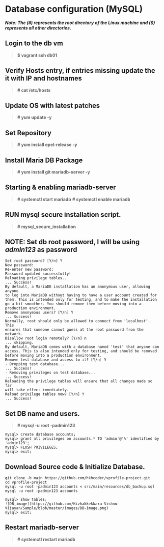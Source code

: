 # Database configuration (MySQL) 
_**Note: The (#) represents the root directory of the Linux machine and ($) represents all other directories.**_

## Login to the db vm
>  **$ vagrant ssh db01**
## Verify Hosts entry, if entries missing update the it with IP and hostnames
> **# cat /etc/hosts**
## Update OS with latest patches
> **# yum update -y**
## Set Repository
> **# yum install epel-release -y**
## Install Maria DB Package
> **# yum install git mariadb-server -y**
## Starting & enabling mariadb-server
> **# systemctl start mariadb**
> **# systemctl enable mariadb**
## RUN mysql secure installation script.
> **# mysql_secure_installation**
## NOTE: Set db root password, I will be using _admin123_ as password
```
Set root password? [Y/n] Y
New password:
Re-enter new password:
Password updated successfully!
Reloading privilege tables..
... Success!
By default, a MariaDB installation has an anonymous user, allowing anyone
to log into MariaDB without having to have a user account created for
them. This is intended only for testing, and to make the installation
go a bit smoother. You should remove them before moving into a
production environment.
Remove anonymous users? [Y/n] Y
... Success!
Normally, root should only be allowed to connect from 'localhost'. This
ensures that someone cannot guess at the root password from the network.
Disallow root login remotely? [Y/n] n
... skipping.
By default, MariaDB comes with a database named 'test' that anyone can
access. This is also intended only for testing, and should be removed
before moving into a production environment.
Remove test database and access to it? [Y/n] Y
- Dropping test database...
... Success!
- Removing privileges on test database...
... Success!
Reloading the privilege tables will ensure that all changes made so far
will take effect immediately.
Reload privilege tables now? [Y/n] Y
... Success!
```
## Set DB name and users.
> **# mysql -u root -padmin123**
```
mysql> create database accounts;
mysql> grant all privileges on accounts.* TO 'admin'@'%' identified by 'admin123';
mysql> FLUSH PRIVILEGES;
mysql> exit;
```
## Download Source code & Initialize Database.
```
git clone -b main https://github.com/hkhcoder/vprofile-project.git
cd vprofile-project
mysql -u root -padmin123 accounts < src/main/resources/db_backup.sql
mysql -u root -padmin123 accounts
```
```
mysql> show tables;
![DB_image](https://github.com/Kizhakkekkara-Vishnu-Vijayan/Sample/blob/master/images/DB-image.png)
mysql> exit;
```

## Restart mariadb-server
> **# systemctl restart mariadb**
